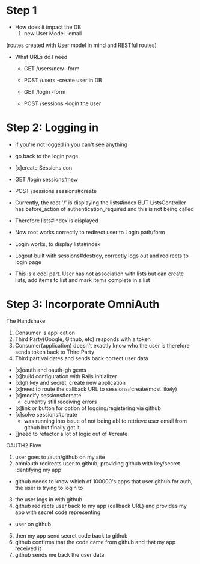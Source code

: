 # Step 1
- How does it impact the DB
  1. new User Model
  -email

(routes created with User model in mind and RESTful routes)
- What URLs do I need
  - GET /users/new -form
  - POST /users -create user in DB

  - GET /login -form
  - POST /sessions -login the user

# Step 2: Logging in
- if you're not logged in you can't see anything
- go back to the login page

- [x]create Sessions con
- GET /login sessions#new
- POST /sessions sessions#create

- Currently, the root '/' is displaying the lists#index BUT ListsController has before_action of
 authentication_required and this is not being called
- Therefore lists#index is displayed

- Now root works correctly to redirect user to Login path/form
- Login works, to display lists#index
- Logout built with sessions#destroy, correctly logs out and redirects to login page
- This is a cool part.  User has not association with lists but can create lists, add items to list and mark
 items complete in a list

# Step 3: Incorporate OmniAuth
The Handshake
1. Consumer is application
2. Third Party(Google, Github, etc) responds with a token
3. Consumer(application) doesn't exactly know who the user is therefore sends token back to Third Party
4. Third part validates and sends back correct user data

- [x]oauth and oauth-gh gems
- [x]build configuration with Rails initializer
- [x]gh key and secret, create new application
- [x]need to route the callback URL to sessions#create(most likely)
- [x]modify sessions#create
    - currently still receiving errors
- [x]link or button for option of logging/registering via github
- [x]solve sessions#create
    - was running into issue of not being abl to retrieve user email from github but finally got it
- []need to refactor a lot of logic out of #create

OAUTH2 Flow
1. user goes to /auth/github on my site
2. omniauth redirects user to github, providing github with key/secret identifying my app
  - github needs to know which of 100000's apps that user github for auth, the user is trying to login to
3. the user logs in with github
4. github redirects user back to my app (callback URL) and provides my app with secret code representing
  - user on github
5. then my app send secret code back to github
6. github confirms that the code came from github and that my app received it
7. github sends me back the user data
